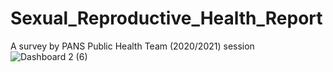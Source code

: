 # Sexual_Reproductive_Health_Report
A survey by PANS Public Health Team (2020/2021) session
![Dashboard 2 (6)](https://github.com/DataStance1/Sexual_Reproductive_Health_Report/assets/114801619/2a50eaf4-362d-4853-97fb-7c06339eb0fc)
